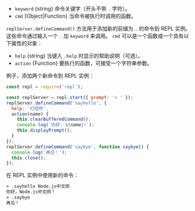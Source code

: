 <!-- YAML
added: v0.3.0
-->

* `keyword` {string} 命令关键字（开头不带 `.` 字符）。
* `cmd` {Object|Function} 当命令被执行时调用的函数。

`replServer.defineCommand()` 方法用于添加新的前缀为 `.` 的命令到 REPL 实例。
这些命令通过输入一个 `.` 加 `keyword` 来调用。
`cmd` 可以是一个函数或一个具有以下属性的对象：

* `help` {string} 当键入 `.help` 时显示的帮助说明（可选）。
* `action` {Function} 要执行的函数，可接受一个字符串参数。

例子，添加两个新命令到 REPL 实例：

```js
const repl = require('repl');

const replServer = repl.start({ prompt: '> ' });
replServer.defineCommand('sayhello', {
  help: '打招呼',
  action(name) {
    this.clearBufferedCommand();
    console.log(`你好, ${name}!`);
    this.displayPrompt();
  }
});
replServer.defineCommand('saybye', function saybye() {
  console.log('再见！');
  this.close();
});
```

在 REPL 实例中使用新的命令：

```txt
> .sayhello Node.js中文网
你好，Node.js中文网！
> .saybye
再见！
```

